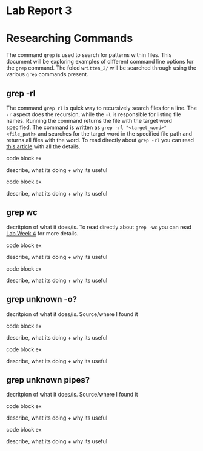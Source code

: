 # Lab Report 3

# Researching Commands

The command `grep` is used to search for patterns within files. This document will be exploring examples of different command line options for the `grep` command. The foled `written_2/` will be searched through using the various `grep` commands present. 

## grep -rl

The command `grep rl` is quick way to recursively search files for a line. The `-r` aspect does the recursion, while the `-l` is responsible for listing file names. Running the command returns the file with the target word specified. The command is written as `grep -rl "<target_word>" <file_path>` and searches for the target word in the specified file path and returns all files with the word. To read directly about `grep -rl` you can read [this article](https://alvinalexander.com/linux-unix/recursive-grep-r-searching-egrep-find/#:~:text=grep%20%2Drl%20alvin%20.,i%20for%20case%2Dinsensitive%20searches) with all the details.

code block ex

describe, what its doing + why its useful

code block ex

describe, what its doing + why its useful

## grep wc

decritpion of what it does/is. To read directly about `grep -wc` you can read [Lab Week 4](https://ucsd-cse15l-w23.github.io/week/week4/) for more details.

code block ex

describe, what its doing + why its useful

code block ex

describe, what its doing + why its useful

## grep unknown -o?

decritpion of what it does/is. Source/where I found it

code block ex

describe, what its doing + why its useful

code block ex

describe, what its doing + why its useful

## grep unknown pipes?

decritpion of what it does/is. Source/where I found it

code block ex

describe, what its doing + why its useful

code block ex

describe, what its doing + why its useful

